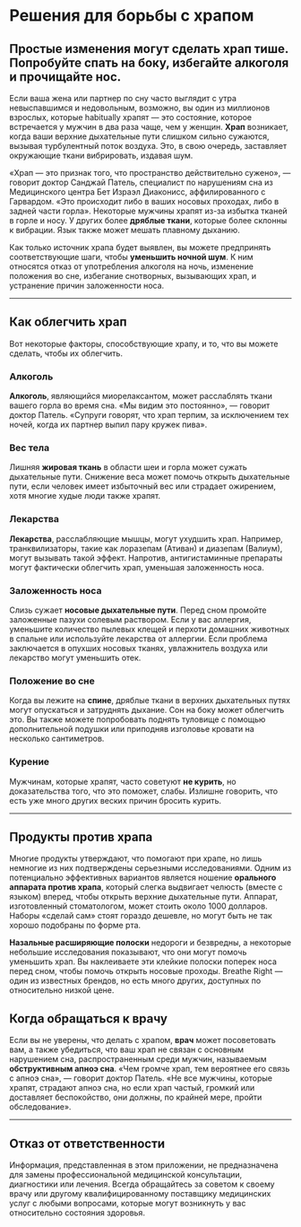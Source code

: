 # Решения для борьбы с храпом

## Простые изменения могут сделать храп тише. Попробуйте спать на боку, избегайте алкоголя и прочищайте нос.

Если ваша жена или партнер по сну часто выглядит с утра невыспавшимся и недовольным, возможно, вы один из миллионов взрослых, которые habitually храпят — это состояние, которое встречается у мужчин в два раза чаще, чем у женщин. **Храп** возникает, когда ваши верхние дыхательные пути слишком сильно сужаются, вызывая турбулентный поток воздуха. Это, в свою очередь, заставляет окружающие ткани вибрировать, издавая шум.

«Храп — это признак того, что пространство действительно сужено», — говорит доктор Санджай Патель, специалист по нарушениям сна из Медицинского центра Бет Израэл Диаконисс, аффилированного с Гарвардом. «Это происходит либо в ваших носовых проходах, либо в задней части горла». Некоторые мужчины храпят из-за избытка тканей в горле и носу. У других более **дряблые ткани**, которые более склонны к вибрации. Язык также может мешать плавному дыханию.

Как только источник храпа будет выявлен, вы можете предпринять соответствующие шаги, чтобы **уменьшить ночной шум**. К ним относятся отказ от употребления алкоголя на ночь, изменение положения во сне, избегание снотворных, вызывающих храп, и устранение причин заложенности носа.

---

## Как облегчить храп

Вот некоторые факторы, способствующие храпу, и то, что вы можете сделать, чтобы их облегчить.

### Алкоголь
**Алкоголь**, являющийся миорелаксантом, может расслаблять ткани вашего горла во время сна. «Мы видим это постоянно», — говорит доктор Патель. «Супруги говорят, что храп терпим, за исключением тех ночей, когда их партнер выпил пару кружек пива».

### Вес тела
Лишняя **жировая ткань** в области шеи и горла может сужать дыхательные пути. Снижение веса может помочь открыть дыхательные пути, если человек имеет избыточный вес или страдает ожирением, хотя многие худые люди также храпят.

### Лекарства
**Лекарства**, расслабляющие мышцы, могут ухудшить храп. Например, транквилизаторы, такие как лоразепам (Ативан) и диазепам (Валиум), могут вызывать такой эффект. Напротив, антигистаминные препараты могут фактически облегчить храп, уменьшая заложенность носа.

### Заложенность носа
Слизь сужает **носовые дыхательные пути**. Перед сном промойте заложенные пазухи солевым раствором. Если у вас аллергия, уменьшите количество пылевых клещей и перхоти домашних животных в спальне или используйте лекарства от аллергии. Если проблема заключается в опухших носовых тканях, увлажнитель воздуха или лекарство могут уменьшить отек.

### Положение во сне
Когда вы лежите на **спине**, дряблые ткани в верхних дыхательных путях могут опускаться и затруднять дыхание. Сон на боку может облегчить это. Вы также можете попробовать поднять туловище с помощью дополнительной подушки или приподняв изголовье кровати на несколько сантиметров.

### Курение
Мужчинам, которые храпят, часто советуют **не курить**, но доказательства того, что это поможет, слабы. Излишне говорить, что есть уже много других веских причин бросить курить.

---

## Продукты против храпа

Многие продукты утверждают, что помогают при храпе, но лишь немногие из них подтверждены серьезными исследованиями. Одним из потенциально эффективных вариантов является ношение **орального аппарата против храпа**, который слегка выдвигает челюсть (вместе с языком) вперед, чтобы открыть верхние дыхательные пути. Аппарат, изготовленный стоматологом, может стоить около 1000 долларов. Наборы «сделай сам» стоят гораздо дешевле, но могут быть не так хорошо подобраны по форме рта.

**Назальные расширяющие полоски** недороги и безвредны, а некоторые небольшие исследования показывают, что они могут помочь уменьшить храп. Вы наклеиваете эти клейкие полоски поперек носа перед сном, чтобы помочь открыть носовые проходы. Breathe Right — один из известных брендов, но есть много других, доступных по относительно низкой цене.

## Когда обращаться к врачу

Если вы не уверены, что делать с храпом, **врач** может посоветовать вам, а также убедиться, что ваш храп не связан с основным нарушением сна, распространенным среди мужчин, называемым **обструктивным апноэ сна**. «Чем громче храп, тем вероятнее его связь с апноэ сна», — говорит доктор Патель. «Не все мужчины, которые храпят, страдают апноэ сна, но если храп частый, громкий или доставляет беспокойство, они должны, по крайней мере, пройти обследование».

---

## Отказ от ответственности
Информация, представленная в этом приложении, не предназначена для замены профессиональной медицинской консультации, диагностики или лечения. Всегда обращайтесь за советом к своему врачу или другому квалифицированному поставщику медицинских услуг с любыми вопросами, которые могут возникнуть у вас относительно состояния здоровья.